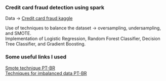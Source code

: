 ### Credit card fraud detection using spark  


Data -> [Credit card fraud kaggle](https://www.kaggle.com/datasets/mlg-ulb/creditcardfraud)  

Use of techniques to balance the dataset → oversampling, undersampling, and SMOTE.  
Implementation of Logistic Regression, Random Forest Classifier, Decision Tree Classifier, and Gradient Boosting.  


### Some useful links I used

[Smote technique PT-BR](https://medium.com/@balemar/t%C3%A9cnicas-para-dados-desbalanceados-smote-e-adasyn-f891f9c46c6e)  
[Techniques for imbalanced data PT-BR](https://medium.com/turing-talks/dados-desbalanceados-o-que-s%C3%A3o-e-como-evit%C3%A1-los-43df4f49732b)
